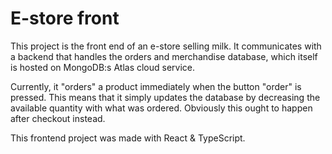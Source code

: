 # E-store front

This project is the front end of an e-store selling milk. It communicates with a backend that handles the orders and merchandise database, which itself is hosted on MongoDB:s Atlas cloud service. 

Currently, it "orders" a product immediately when the button "order" is pressed. This means that it simply updates the database by decreasing the available quantity with what was ordered. Obviously this ought to happen after checkout instead.

This frontend project was made with React & TypeScript.
